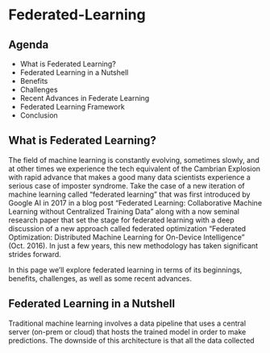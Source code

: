 # Federated-Learning

## Agenda

- What is Federated Learning?
- Federated Learning in a Nutshell
- Benefits
- Challenges
- Recent Advances in Federate Learning
- Federated Learning Framework
- Conclusion

## What is Federated Learning?

The field of machine learning is constantly evolving, sometimes slowly, and at other times we experience the tech equivalent of the Cambrian Explosion with rapid advance that makes a good many data scientists experience a serious case of imposter syndrome. Take the case of a new iteration of machine learning called “federated learning” that was first introduced by Google AI in 2017 in a blog post “Federated Learning: Collaborative Machine Learning without Centralized Training Data” along with a now seminal research paper that set the stage for federated learning with a deep discussion of a new approach called federated optimization “Federated Optimization: Distributed Machine Learning for On-Device Intelligence” (Oct. 2016). In just a few years, this new methodology has taken significant strides forward.

In this page we’ll explore federated learning in terms of its beginnings, benefits, challenges, as well as some recent advances.

## Federated Learning in a Nutshell

Traditional machine learning involves a data pipeline that uses a central server (on-prem or cloud) that hosts the trained model in order to make predictions. The downside of this architecture is that all the data collected by local devices and sensors are sent back to the central server for processing, and subsequently returned back to the devices. This round-trip limits a model’s ability to learn in real-time.

Federated learning (FL) in contrast, is an approach that downloads the current model and computes an updated model at the device itself (ala edge computing) using local data. These locally trained models are then sent from the devices back to the central server where they are aggregated, i.e. averaging weights, and then a single consolidated and improved global model is sent back to the devices.


In a more general sense, FL allows for machine learning algorithms to gain experience from a broad range of data sets located at different locations. The approach enables multiple organizations to collaborate on the development of models, but without needing to directly share secure data with each other. Over the course of several training iterations, the shared models get exposed to a significantly wider range of data than what any single organization possesses in-house. In other words, FL decentralizes machine learning by removing the need to pool data into a single location. Instead, the model is trained in multiple iterations at different locations.

Google describes how FL works in this way with respect to mobile phones:

```It works like this: your device downloads the current model, improves it by learning from data on your phone, and then summarizes the changes as a small focused update. Only this update to the model is sent to the cloud, using encrypted communication, where it is immediately averaged with other user updates to improve the shared model. All the training data remains on your device, and no individual updates are stored in the cloud.```

## Benefits

Here are some primary benefits of federated machine learning:

- FL enables devices like mobile phones to collaboratively learn a shared prediction model while keeping the training data on the device instead of requiring the data to be uploaded and stored on a central server.
- Moves model training to the edge, namely devices such as smartphones, tablets, IoT, or even “organizations” like hospitals that are required to operate under strict privacy constraints. Having personal data remain local is a strong security benefit.
- Makes real-time prediction possible, since prediction happens on the device itself. FL reduces the time lag that occurs due to transmitting raw data back to a central server and then shipping the results back to the device.
- Since the models reside on the device, the prediction process works even when there is no internet connectivity.
- FL reduces the amount of hardware infrastructure required. FL uses minimal hardware and what is available in mobile devices is more than enough to run the FL models.

## Challenges

There are a number of core challenges associated with FL. First, communication is a critical bottleneck in FL networks where data generated on each device remain local. In order to train a model using data generated by the devices in the network, it is necessary to develop communication-efficient methods that reduce the total number of communication rounds, and also iteratively send small model updates as part of the training process, as opposed to sending the entire data set.

Additionally, FL methods must: anticipate low levels of device participation, i.e. only a small fraction of the devices being active at once; tolerate variability in hardware that affects storage, computational, and communication capabilities of each device in a federated network; and be able to handle dropped devices in the network.

Finally, FL helps to protect data generated on a device by sharing model updates such as gradient data instead of raw data. But communicating model updates throughout the training process can still reveal sensitive information, either to a third party, or to the central server.

## Recent Advances in Federate Learning

Due to the importance of what FL brings to the table for machine learning in a hyper-connected world, this technology has become a fertile area of research. For example, a simplistic implementation of the FL framework requires that each device sends a full model (or full model update) back to the central server for each round. For larger models, this step can create a bottleneck due to factors like asymmetric internet connection speeds (e.g. slower upload speeds versus download). New research such as “Federated Learning: Strategies for Improving Communication Efficiency” (Oct. 2017), investigates methods which can reduce the uplink communication costs.

Additionally, a number of groups are working to review the unique characteristics and challenges of FL and provide a detailed perspective for current approaches, and assess directions for future work that are relevant to a range of application areas. A recent paper, “Federated Learning: Challenges, Methods, and Future Directions” (Aug. 2019) by a group of Carnegie Mellon University researchers established the fact that FL is an active and ongoing area of research and provided an extensive summary of recent work.

There is also a paper that describes a scalable production system for FL for mobile devices, “Towards Federated Learning at Scale: System Design” (Mar. 2019) which includes the resulting high-level design, overview of new challenges with solutions, and also some open problems with future directions.

Here are several new available FL resources:
-TensorFlow Federated (TFF) and also on GitHub
-Tensorflow Federated Tutorials



